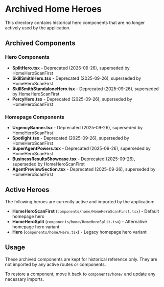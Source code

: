 # Archived Home Heroes

This directory contains historical hero components that are no longer actively used by the application.

## Archived Components

### Hero Components
- **SplitHero.tsx** - Deprecated (2025-09-26), superseded by HomeHeroScanFirst
- **SkillSmithHero.tsx** - Deprecated (2025-09-26), superseded by HomeHeroScanFirst  
- **SkillSmithStandaloneHero.tsx** - Deprecated (2025-09-26), superseded by HomeHeroScanFirst
- **PercyHero.tsx** - Deprecated (2025-09-26), superseded by HomeHeroScanFirst

### Homepage Components
- **UrgencyBanner.tsx** - Deprecated (2025-09-26), superseded by HomeHeroScanFirst
- **Spotlight.tsx** - Deprecated (2025-09-26), superseded by HomeHeroScanFirst
- **SuperAgentPowers.tsx** - Deprecated (2025-09-26), superseded by HomeHeroScanFirst
- **BusinessResultsShowcase.tsx** - Deprecated (2025-09-26), superseded by HomeHeroScanFirst
- **AgentPreviewSection.tsx** - Deprecated (2025-09-26), superseded by HomeHeroScanFirst

## Active Heroes

The following heroes are currently active and imported by the application:

- **HomeHeroScanFirst** (`components/home/HomeHeroScanFirst.tsx`) - Default homepage hero
- **HomeHeroSplit** (`components/home/HomeHeroSplit.tsx`) - Alternative homepage hero variant
- **Hero** (`components/home/Hero.tsx`) - Legacy homepage hero variant

## Usage

These archived components are kept for historical reference only. They are not imported by any active routes or components.

To restore a component, move it back to `components/home/` and update any necessary imports.